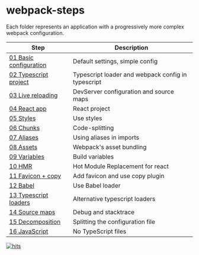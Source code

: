 # webpack-steps

Each folder represents an application with a progressively more complex webpack configuration.  

Step | Description
-|-
[01 Basic configuration](steps/01%20basic/README.md) | Default settings, simple config
[02 Typescript project](steps/02%20typescript/README.md) | Typescript loader and webpack config in typescript
[03 Live reloading](steps/03%20live/README.md) | DevServer configuration and source maps
[04 React app](steps/04%20react/README.md) | React project
[05 Styles](steps/05%20styles/README.md) | Use styles
[06 Chunks](steps/06%20chunks/README.md) | Code-splitting
[07 Aliases](steps/07%20aliases/README.md) | Using aliases in imports
[08 Assets](steps/08%20asserts/README.md) | Webpack's asset bundling
[09 Variables](steps/09%20variables/README.md) | Build variables
[10 HMR](steps/10%20hmr/README.md) | Hot Module Replacement for react
[11 Favicon + copy](steps/11%20copy/README.md) | Add favicon and use copy plugin
[12 Babel](steps/12%20babel/README.md) | Use Babel loader
[13 Typescript loaders](steps/13%20loaders/README.md) | Alternative typescript loaders
[14 Source maps](steps/14%20maps/README.md) | Debug and stacktrace
[15 Decomposition](steps/15%20decomposition/README.md) | Splitting the configuration file
[16 JavaScript](steps/16%20javascript/README.md) | No TypeScript files

[![hits](https://myhits.vercel.app/api/hit/https%3A%2F%2Fgithub.com%2Fmiptleha%2Fwebpack-steps?color=blue&label=hits&size=small)](https://myhits.vercel.app)
